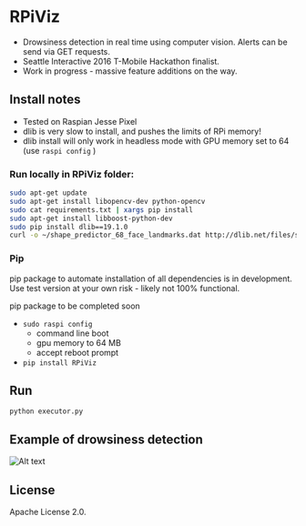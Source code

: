 
# RPiViz

* Drowsiness detection in real time using computer vision. Alerts can be send via GET requests.
* Seattle Interactive 2016 T-Mobile Hackathon finalist.
* Work in progress - massive feature additions on the way.

## Install notes
* Tested on Raspian Jesse Pixel
* dlib is very slow to install, and pushes the limits of RPi memory!
* dlib install will only work in headless mode with GPU memory set to 64  (use ``` raspi config ``` )

### Run locally in RPiViz folder:
```bash
sudo apt-get update
sudo apt-get install libopencv-dev python-opencv
sudo cat requirements.txt | xargs pip install
sudo apt-get install libboost-python-dev
sudo pip install dlib==19.1.0
curl -o ~/shape_predictor_68_face_landmarks.dat http://dlib.net/files/shape_predictor_68_face_landmarks.dat.bz2 | bzip2 -d shape_predictor_68_face_landmarks.dat.bz2
```

### Pip
pip package to automate installation of all dependencies is in development.
Use test version at your own risk  - likely not 100% functional. 

pip package to be completed soon

* ``` sudo raspi config ```
  * command line boot
  *  gpu memory to 64 MB
  * accept reboot prompt
* ``` pip install RPiViz ```


## Run

``` python executor.py ```

## Example of drowsiness detection
![Alt text](/image_examples/alert.jpg?raw=true "So tired..")


## License 
Apache License 2.0.
